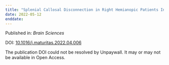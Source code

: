 ```yaml
---
title: "Splenial Callosal Disconnection in Right Hemianopic Patients Induces Right Visual-Spatial Neglect"
date: 2022-05-12
enddate:
---
```


Published in: *Brain Sciences*

DOI: [10.1016/j.maturitas.2022.04.006](https://doi.org/10.1016/j.maturitas.2022.04.006)

The publication DOI could not be resolved by Unpaywall. It may or may not be available in Open Access.


